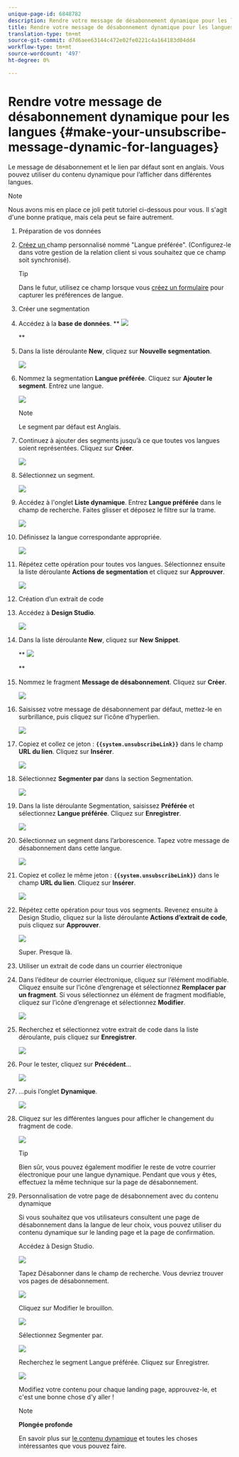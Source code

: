 ```yaml
---
unique-page-id: 6848782
description: Rendre votre message de désabonnement dynamique pour les langues - Documents marketing - Documentation du produit
title: Rendre votre message de désabonnement dynamique pour les langues
translation-type: tm+mt
source-git-commit: d7d6aee63144c472e02fe0221c4a164183d04dd4
workflow-type: tm+mt
source-wordcount: '497'
ht-degree: 0%

---
```



# Rendre votre message de désabonnement dynamique pour les langues {#make-your-unsubscribe-message-dynamic-for-languages}

Le message de désabonnement et le lien par défaut sont en anglais. Vous pouvez utiliser du contenu dynamique pour l’afficher dans différentes langues.

>[!NOTE]
>
>Nous avons mis en place ce joli petit tutoriel ci-dessous pour vous. Il s&#39;agit d&#39;une bonne pratique, mais cela peut se faire autrement.

1. Préparation de vos données
1. [Créez un ](../../../../product-docs/administration/field-management/create-a-custom-field-in-marketo.md)champ personnalisé nommé &quot;Langue préférée&quot;. (Configurez-le dans votre gestion de la relation client si vous souhaitez que ce champ soit synchronisé).

   >[!TIP]
   >
   >Dans le futur, utilisez ce champ lorsque vous [créez un formulaire](../../../../product-docs/demand-generation/forms/creating-a-form/create-a-form.md) pour capturer les préférences de langue.

1. Créer une segmentation
1. Accédez à la **base de données**.
** ![](assets/db.png)

   **

1. Dans la liste déroulante **New**, cliquez sur **Nouvelle segmentation**.

   ![](assets/two.png)

1. Nommez la segmentation **Langue préférée**. Cliquez sur **Ajouter le segment**. Entrez une langue.

   ![](assets/image2015-3-9-8-3a33-3a44.png)

   >[!NOTE]
   >
   >Le segment par défaut est Anglais.

1. Continuez à ajouter des segments jusqu’à ce que toutes vos langues soient représentées. Cliquez sur **Créer**.

   ![](assets/image2015-3-9-8-3a38-3a5.png)

1. Sélectionnez un segment.

   ![](assets/image2015-3-9-8-3a38-3a17.png)

1. Accédez à l&#39;onglet **Liste dynamique**. Entrez **Langue préférée** dans le champ de recherche. Faites glisser et déposez le filtre sur la trame.

   ![](assets/six.png)

1. Définissez la langue correspondante appropriée.

   ![](assets/seven.png)

1. Répétez cette opération pour toutes vos langues. Sélectionnez ensuite la liste déroulante **Actions de segmentation** et cliquez sur **Approuver**.

   ![](assets/image2015-3-9-8-3a39-3a36.png)

1. Création d’un extrait de code
1. Accédez à **Design Studio**.

   ![](assets/ds.png)

1. Dans la liste déroulante **New**, cliquez sur **New Snippet**.

   ** ![](assets/ten.png)

   **

1. Nommez le fragment **Message de désabonnement**. Cliquez sur **Créer**.

   ![](assets/image2015-3-9-8-3a40-3a54.png)

1. Saisissez votre message de désabonnement par défaut, mettez-le en surbrillance, puis cliquez sur l’icône d’hyperlien.

   ![](assets/image2015-3-9-8-3a41-3a47.png)

1. Copiez et collez ce jeton : **`{{system.unsubscribeLink}}`** dans le champ **URL du lien**. Cliquez sur **Insérer**.

   ![](assets/image2015-3-9-8-3a43-3a17.png)

1. Sélectionnez **Segmenter par** dans la section Segmentation.

   ![](assets/image2015-3-9-8-3a44-3a16.png)

1. Dans la liste déroulante Segmentation, saisissez **Préférée** et sélectionnez **Langue préférée**. Cliquez sur **Enregistrer**.

   ![](assets/image2015-3-9-8-3a44-3a32.png)

1. Sélectionnez un segment dans l’arborescence. Tapez votre message de désabonnement dans cette langue.

   ![](assets/image2015-3-9-8-3a45-3a43.png)

1. Copiez et collez le même jeton : **`{{system.unsubscribeLink}}`** dans le champ **URL du lien**. Cliquez sur **Insérer**.

   ![](assets/image2015-3-9-8-3a47-3a4.png)

1. Répétez cette opération pour tous vos segments. Revenez ensuite à Design Studio, cliquez sur la liste déroulante **Actions d’extrait de code**, puis cliquez sur **Approuver**.

   ![](assets/image2015-3-9-8-3a47-3a34.png)

   Super. Presque là.

1. Utiliser un extrait de code dans un courrier électronique
1. Dans l’éditeur de courrier électronique, cliquez sur l’élément modifiable. Cliquez ensuite sur l’icône d’engrenage et sélectionnez **Remplacer par un fragment**. Si vous sélectionnez un élément de fragment modifiable, cliquez sur l’icône d’engrenage et sélectionnez **Modifier**.

   ![](assets/4.1.png)

1. Recherchez et sélectionnez votre extrait de code dans la liste déroulante, puis cliquez sur **Enregistrer**.

   ![](assets/image2015-3-9-8-3a50-3a16.png)

1. Pour le tester, cliquez sur **Précédent**...

   ![](assets/4.3.png)

1. ...puis l’onglet **Dynamique**.

   ![](assets/4.4.png)

1. Cliquez sur les différentes langues pour afficher le changement du fragment de code.

   ![](assets/4.5.png)

   >[!TIP]
   >
   >Bien sûr, vous pouvez également modifier le reste de votre courrier électronique pour une langue dynamique. Pendant que vous y êtes, effectuez la même technique sur la page de désabonnement.

1. Personnalisation de votre page de désabonnement avec du contenu dynamique

   Si vous souhaitez que vos utilisateurs consultent une page de désabonnement dans la langue de leur choix, vous pouvez utiliser du contenu dynamique sur le landing page et la page de confirmation.

   Accédez à Design Studio.

   ![](assets/ds.png)

   Tapez Désabonner dans le champ de recherche. Vous devriez trouver vos pages de désabonnement.

   ![](assets/image2015-3-9-8-3a51-3a53.png)

   Cliquez sur Modifier le brouillon.

   ![](assets/image2015-3-9-8-3a52-3a23.png)

   Sélectionnez Segmenter par.

   ![](assets/image2015-3-9-8-3a52-3a57.png)

   Recherchez le segment Langue préférée. Cliquez sur Enregistrer.

   ![](assets/image2015-3-9-8-3a53-3a54.png)

   Modifiez votre contenu pour chaque landing page, approuvez-le, et c&#39;est une bonne chose d&#39;y aller !

   >[!NOTE]
   >
   >**Plongée profonde**
   >
   >
   >En savoir plus sur [le contenu dynamique](../../../../product-docs/personalization/segmentation-and-snippets/segmentation/understanding-dynamic-content.md) et toutes les choses intéressantes que vous pouvez faire.

